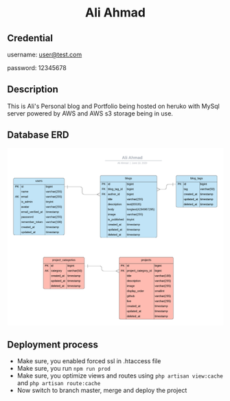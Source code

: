 <h1 align="center">Ali Ahmad</h1>

## Credential

username: user@test.com

password: 12345678


## Description
This is Ali's Personal blog and Portfolio being hosted on heruko with MySql server
powered by AWS and AWS s3 storage being in use.

## Database ERD

![ERD](public/images/docs/aliahmadERD.png)

## Deployment process

- Make sure, you enabled forced ssl in .htaccess file
- Make sure, you run `npm run prod`
- Make sure, you optimize views and routes using `php artisan view:cache` and `php artisan route:cache`
- Now switch to branch master, merge and deploy the project
